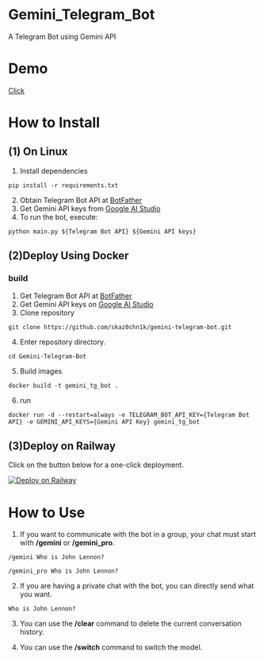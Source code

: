 # Gemini_Telegram_Bot
A Telegram Bot using Gemini API
# Demo
[Click](https://t.me/gemini_telegram_demo_bot)

# How to Install
## (1) On Linux
1. Install dependencies
```
pip install -r requirements.txt
```
2. Obtain Telegram Bot API at [BotFather](https://t.me/BotFather)
3. Get Gemini API keys from [Google AI Studio](https://makersuite.google.com/app/apikey)
4. To run the bot, execute:
```
python main.py ${Telegram Bot API} ${Gemini API keys}
```
## (2)Deploy Using Docker
### build
1. Get Telegram Bot API at [BotFather](https://t.me/BotFather)
2. Get Gemini API keys on [Google AI Studio](https://makersuite.google.com/app/apikey)
3. Clone repository
```
git clone https://github.com/skaz0chn1k/gemini-telegram-bot.git
```
4. Enter repository directory.
```
cd Gemini-Telegram-Bot
```
5. Build images
```
docker build -t gemini_tg_bot .
```
6. run
```
docker run -d --restart=always -e TELEGRAM_BOT_API_KEY={Telegram Bot API} -e GEMINI_API_KEYS={Gemini API Key} gemini_tg_bot
```

## (3)Deploy on Railway
Click on the button below for a one-click deployment.

[![Deploy on Railway](https://railway.app/button.svg)](https://railway.app/template/CawDJP?referralCode=-fN2Db)



# How to Use
1. If you want to communicate with the bot in a group, your chat must start with **/gemini** or **/gemini_pro**.
```
/gemini Who is John Lennon?
```
```
/gemini_pro Who is John Lennon?
```
2. If you are having a private chat with the bot, you can directly send what you want.
```
Who is John Lennon?
```
3. You can use the **/clear** command to delete the current conversation history.

4. You can use the **/switch** command to switch the model.
